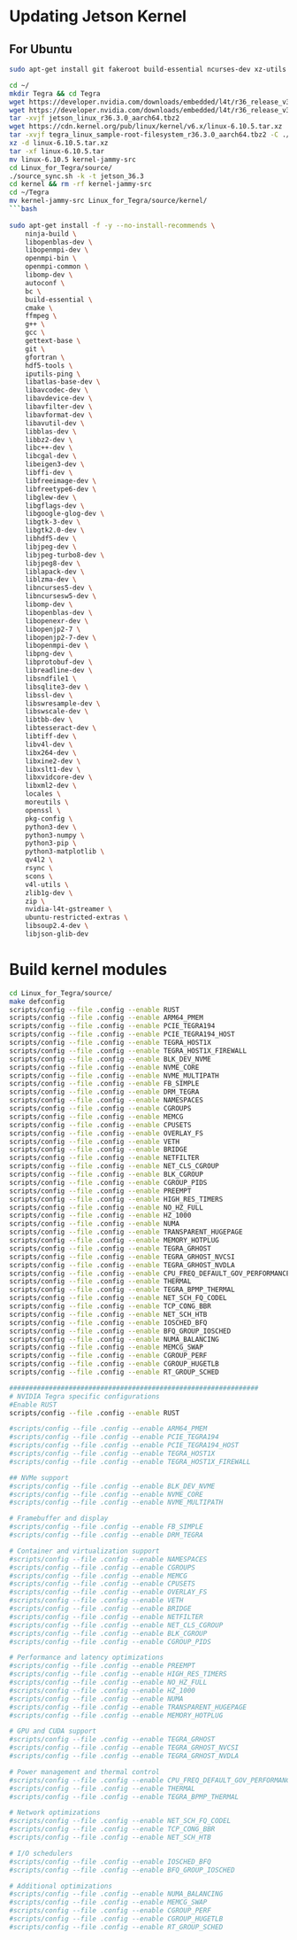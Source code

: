 # Updating Jetson Kernel

## For Ubuntu
```bash
sudo apt-get install git fakeroot build-essential ncurses-dev xz-utils libssl-dev bc flex libelf-dev bison

cd ~/
mkdir Tegra && cd Tegra
wget https://developer.nvidia.com/downloads/embedded/l4t/r36_release_v3.0/release/jetson_linux_r36.3.0_aarch64.tbz2
wget https://developer.nvidia.com/downloads/embedded/l4t/r36_release_v3.0/release/tegra_linux_sample-root-filesystem_r36.3.0_aarch64.tbz2
tar -xvjf jetson_linux_r36.3.0_aarch64.tbz2
wget https://cdn.kernel.org/pub/linux/kernel/v6.x/linux-6.10.5.tar.xz
tar -xvjf tegra_linux_sample-root-filesystem_r36.3.0_aarch64.tbz2 -C ./Linux_for_Tegra/
xz -d linux-6.10.5.tar.xz
tar -xf linux-6.10.5.tar
mv linux-6.10.5 kernel-jammy-src
cd Linux_for_Tegra/source/
./source_sync.sh -k -t jetson_36.3
cd kernel && rm -rf kernel-jammy-src
cd ~/Tegra
mv kernel-jammy-src Linux_for_Tegra/source/kernel/
```bash
    
sudo apt-get install -f -y --no-install-recommends \
    ninja-build \
    libopenblas-dev \
    libopenmpi-dev \
    openmpi-bin \
    openmpi-common \
    libomp-dev \
    autoconf \
    bc \
    build-essential \
    cmake \
    ffmpeg \
    g++ \
    gcc \
    gettext-base \
    git \
    gfortran \
    hdf5-tools \
    iputils-ping \
    libatlas-base-dev \
    libavcodec-dev \
    libavdevice-dev \
    libavfilter-dev \
    libavformat-dev \
    libavutil-dev \
    libblas-dev \
    libbz2-dev \
    libc++-dev \
    libcgal-dev \
    libeigen3-dev \
    libffi-dev \
    libfreeimage-dev \
    libfreetype6-dev \
    libglew-dev \
    libgflags-dev \
    libgoogle-glog-dev \
    libgtk-3-dev \
    libgtk2.0-dev \
    libhdf5-dev \
    libjpeg-dev \
    libjpeg-turbo8-dev \
    libjpeg8-dev \
    liblapack-dev \
    liblzma-dev \
    libncurses5-dev \
    libncursesw5-dev \
    libomp-dev \
    libopenblas-dev \
    libopenexr-dev \
    libopenjp2-7 \
    libopenjp2-7-dev \
    libopenmpi-dev \
    libpng-dev \
    libprotobuf-dev \
    libreadline-dev \
    libsndfile1 \
    libsqlite3-dev \
    libssl-dev \
    libswresample-dev \
    libswscale-dev \
    libtbb-dev \
    libtesseract-dev \
    libtiff-dev \
    libv4l-dev \
    libx264-dev \
    libxine2-dev \
    libxslt1-dev \
    libxvidcore-dev \
    libxml2-dev \
    locales \
    moreutils \
    openssl \
    pkg-config \
    python3-dev \
    python3-numpy \
    python3-pip \
    python3-matplotlib \
    qv4l2 \
    rsync \
    scons \
    v4l-utils \
    zlib1g-dev \
    zip \
    nvidia-l4t-gstreamer \
    ubuntu-restricted-extras \
    libsoup2.4-dev \
    libjson-glib-dev
```
# Build kernel modules
```bash
cd Linux_for_Tegra/source/
make defconfig
scripts/config --file .config --enable RUST
scripts/config --file .config --enable ARM64_PMEM
scripts/config --file .config --enable PCIE_TEGRA194
scripts/config --file .config --enable PCIE_TEGRA194_HOST
scripts/config --file .config --enable TEGRA_HOST1X
scripts/config --file .config --enable TEGRA_HOST1X_FIREWALL
scripts/config --file .config --enable BLK_DEV_NVME
scripts/config --file .config --enable NVME_CORE
scripts/config --file .config --enable NVME_MULTIPATH
scripts/config --file .config --enable FB_SIMPLE
scripts/config --file .config --enable DRM_TEGRA
scripts/config --file .config --enable NAMESPACES
scripts/config --file .config --enable CGROUPS
scripts/config --file .config --enable MEMCG
scripts/config --file .config --enable CPUSETS
scripts/config --file .config --enable OVERLAY_FS
scripts/config --file .config --enable VETH
scripts/config --file .config --enable BRIDGE
scripts/config --file .config --enable NETFILTER
scripts/config --file .config --enable NET_CLS_CGROUP
scripts/config --file .config --enable BLK_CGROUP
scripts/config --file .config --enable CGROUP_PIDS
scripts/config --file .config --enable PREEMPT
scripts/config --file .config --enable HIGH_RES_TIMERS
scripts/config --file .config --enable NO_HZ_FULL
scripts/config --file .config --enable HZ_1000
scripts/config --file .config --enable NUMA
scripts/config --file .config --enable TRANSPARENT_HUGEPAGE
scripts/config --file .config --enable MEMORY_HOTPLUG
scripts/config --file .config --enable TEGRA_GRHOST
scripts/config --file .config --enable TEGRA_GRHOST_NVCSI
scripts/config --file .config --enable TEGRA_GRHOST_NVDLA
scripts/config --file .config --enable CPU_FREQ_DEFAULT_GOV_PERFORMANCE
scripts/config --file .config --enable THERMAL
scripts/config --file .config --enable TEGRA_BPMP_THERMAL
scripts/config --file .config --enable NET_SCH_FQ_CODEL
scripts/config --file .config --enable TCP_CONG_BBR
scripts/config --file .config --enable NET_SCH_HTB
scripts/config --file .config --enable IOSCHED_BFQ
scripts/config --file .config --enable BFQ_GROUP_IOSCHED
scripts/config --file .config --enable NUMA_BALANCING
scripts/config --file .config --enable MEMCG_SWAP
scripts/config --file .config --enable CGROUP_PERF
scripts/config --file .config --enable CGROUP_HUGETLB
scripts/config --file .config --enable RT_GROUP_SCHED

###############################################################
# NVIDIA Tegra specific configurations
#Enable RUST
scripts/config --file .config --enable RUST

#scripts/config --file .config --enable ARM64_PMEM
#scripts/config --file .config --enable PCIE_TEGRA194
#scripts/config --file .config --enable PCIE_TEGRA194_HOST
#scripts/config --file .config --enable TEGRA_HOST1X
#scripts/config --file .config --enable TEGRA_HOST1X_FIREWALL

## NVMe support
#scripts/config --file .config --enable BLK_DEV_NVME
#scripts/config --file .config --enable NVME_CORE
#scripts/config --file .config --enable NVME_MULTIPATH

# Framebuffer and display
#scripts/config --file .config --enable FB_SIMPLE
#scripts/config --file .config --enable DRM_TEGRA

# Container and virtualization support
#scripts/config --file .config --enable NAMESPACES
#scripts/config --file .config --enable CGROUPS
#scripts/config --file .config --enable MEMCG
#scripts/config --file .config --enable CPUSETS
#scripts/config --file .config --enable OVERLAY_FS
#scripts/config --file .config --enable VETH
#scripts/config --file .config --enable BRIDGE
#scripts/config --file .config --enable NETFILTER
#scripts/config --file .config --enable NET_CLS_CGROUP
#scripts/config --file .config --enable BLK_CGROUP
#scripts/config --file .config --enable CGROUP_PIDS

# Performance and latency optimizations
#scripts/config --file .config --enable PREEMPT
#scripts/config --file .config --enable HIGH_RES_TIMERS
#scripts/config --file .config --enable NO_HZ_FULL
#scripts/config --file .config --enable HZ_1000
#scripts/config --file .config --enable NUMA
#scripts/config --file .config --enable TRANSPARENT_HUGEPAGE
#scripts/config --file .config --enable MEMORY_HOTPLUG

# GPU and CUDA support
#scripts/config --file .config --enable TEGRA_GRHOST
#scripts/config --file .config --enable TEGRA_GRHOST_NVCSI
#scripts/config --file .config --enable TEGRA_GRHOST_NVDLA

# Power management and thermal control
#scripts/config --file .config --enable CPU_FREQ_DEFAULT_GOV_PERFORMANCE
#scripts/config --file .config --enable THERMAL
#scripts/config --file .config --enable TEGRA_BPMP_THERMAL

# Network optimizations
#scripts/config --file .config --enable NET_SCH_FQ_CODEL
#scripts/config --file .config --enable TCP_CONG_BBR
#scripts/config --file .config --enable NET_SCH_HTB

# I/O schedulers
#scripts/config --file .config --enable IOSCHED_BFQ
#scripts/config --file .config --enable BFQ_GROUP_IOSCHED

# Additional optimizations
#scripts/config --file .config --enable NUMA_BALANCING
#scripts/config --file .config --enable MEMCG_SWAP
#scripts/config --file .config --enable CGROUP_PERF
#scripts/config --file .config --enable CGROUP_HUGETLB
#scripts/config --file .config --enable RT_GROUP_SCHED
```
